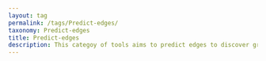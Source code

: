 ```yaml
---
layout: tag
permalink: /tags/Predict-edges/
taxonomy: Predict-edges
title: Predict-edges
description: This categoy of tools aims to predict edges to discover graph.  
---
```

